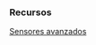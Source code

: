 

### Recursos


[Sensores avanzados](https://www.instructables.com/id/Advanced-Makeblock-Sensors-DIY/)
